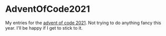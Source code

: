 # AdventOfCode2021

My entries for the [advent of code 2021](https://adventofcode.com/).
Not trying to do anything fancy this year. I'll be happy if I get to stick to it.
